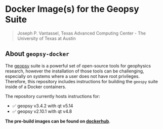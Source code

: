 # Docker Image(s) for the Geopsy Suite

> Joseph P. Vantassel, Texas Advanced Computing Center - The University of Texas at Austin

## About `geopsy-docker`

The [geopsy](https://www.geopsy.org/) suite is a powerful set of open-source tools for geophysics research,
however the installation of those tools can be challenging, especially on systems where
a user does not have root privileges. Therefore, this repository includes instructions for building
the `geospy` suite inside of a Docker containers.

The repository currently hosts instructions for:

- :white_check_mark: geopsy v3.4.2 with qt v5.14
- :white_check_mark: geopsy v2.10.1 with qt v4.8

__The pre-build images can be found on
[dockerhub](https://hub.docker.com/repository/docker/jpvantassel/geopsy-docker)__.
